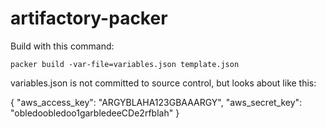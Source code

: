 # artifactory-packer

Build with this command:
```
packer build -var-file=variables.json template.json
```

variables.json is not committed to source control, but looks about like this:

{
  "aws_access_key": "ARGYBLAHA123GBAAARGY",
  "aws_secret_key": "obledoobledoo1garbledeeCDe2rfblah"
}
